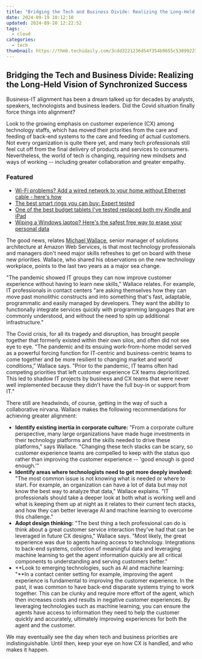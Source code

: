 ```yaml
---
title: "Bridging the Tech and Business Divide: Realizing the Long-Held Vision of Synchronized Success"
date: 2024-09-19 10:12:10
updated: 2024-09-20 12:22:52
tags:
  - cloud
categories:
  - tech
thumbnail: https://thmb.techidaily.com/3cdd3221236d54f354b9655c53899223c63a3525ea895a2e29db68bcb7da9bba.jpg
---
```


## Bridging the Tech and Business Divide: Realizing the Long-Held Vision of Synchronized Success

Business-IT alignment has been a dream talked up for decades by analysts, speakers, technologists and business leaders. Did the Covid situation finally force things into alignment? 

Look to the growing emphasis on customer experience (CX) among technology staffs, which has moved their priorities from the care and feeding of back-end systems to the care and feeding of actual customers. Not every organization is quite there yet, and many tech professionals still feel cut off from the final delivery of products and services to consumers. Nevertheless, the world of tech is changing, requiring new mindsets and ways of working -- including greater collaboration and greater empathy. 

### Featured

* [Wi-Fi problems? Add a wired network to your home without Ethernet cable - here's how](https://www.zdnet.com/article/wi-fi-problems-how-to-add-a-wired-network-to-your-home-without-ethernet-cable/)
* [The best smart rings you can buy: Expert tested](https://www.zdnet.com/article/best-smart-ring/)
* [One of the best budget tablets I've tested replaced both my Kindle and iPad](https://www.zdnet.com/article/one-of-the-best-budget-tablets-ive-tested-replaced-bot-my-kindle-and-ipad/)
* [Wiping a Windows laptop? Here's the safest free way to erase your personal data](https://www.zdnet.com/article/wiping-a-windows-laptop-heres-the-safest-free-way-to-erase-your-personal-data/)

The good news, relates [Michael Wallace](https://www.linkedin.com/in/michael-wallace-441b2410/), senior manager of solutions architecture at Amazon Web Services, is that most technology professionals and managers don't need major skills refreshes to get on board with these new priorities. Wallace, who shared his observations on the new technology workplace, points to the last two years as a major sea change. 

"The pandemic showed IT groups they can now improve customer experience without having to learn new skills," Wallace relates. For example, IT professionals in contact centers "are asking themselves how they can move past monolithic constructs and into something that's fast, adaptable, programmatic and easily managed by developers. They want the ability to functionally integrate services quickly with programming languages that are commonly understood, and without the need to spin up additional infrastructure."

The Covid crisis, for all its tragedy and disruption, has brought people together that formerly existed within their own silos, and often did not see eye to eye. "The pandemic and its ensuing work-from-home model served as a powerful forcing function for IT-centric and business-centric teams to come together and be more resilient to changing market and world conditions," Wallace says. "Prior to the pandemic, IT teams often had competing priorities that left customer experience CX teams deprioritized. This led to shadow IT projects by business and CX teams that were never well implemented because they didn't have the full buy-in or support from IT." 

There still are headwinds, of course, getting in the way of such a collaborative nirvana. Wallace makes the following recommendations for achieving greater alignment: 

* **Identify existing inertia in corporate culture:** "From a corporate culture perspective, many large organizations have made huge investments in their technology platforms and the skills needed to drive these platforms," says Wallace. "Changing these tech stacks can be scary, so customer experience teams are compelled to keep with the status quo rather than improving the customer experience -- 'good enough is good enough.'"
* **Identify areas where technologists need to get more deeply involved:** "The most common issue is not knowing what is needed or where to start. For example, an organization can have a lot of data but may not know the best way to analyze that data," Wallace explains. "IT professionals should take a deeper look at both what is working well and what is keeping them up at night as it relates to their current tech stacks, and how they can better leverage AI and machine learning to overcome this challenge."
* **Adopt design thinking:** "The best thing a tech professional can do is think about a great customer service interaction they've had that can be leveraged in future CX designs," Wallace says. "Most likely, the great experience was due to agents having access to technology. Integrations to back-end systems, collection of meaningful data and leveraging machine learning to get the agent information quickly are all critical components to understanding and serving customers better."
* **Look to emerging technologies, such as AI and machine learning: "**In a contact center setting for example, improving the agent experience is fundamental to improving the customer experience. In the past, it was common to have back-end disparate systems trying to work together. This can be clunky and require more effort of the agent, which then increases costs and results in negative customer experiences. By leveraging technologies such as machine learning, you can ensure the agents have access to information they need to help the customer quickly and accurately, ultimately improving experiences for both the agent and the customer.

We may eventually see the day when tech and business priorities are indistinguishable. Until then, keep your eye on how CX is handled, and who makes it happen.

<ins class="adsbygoogle"
     style="display:block"
     data-ad-format="autorelaxed"
     data-ad-client="ca-pub-7571918770474297"
     data-ad-slot="1223367746"></ins>



<ins class="adsbygoogle"
     style="display:block"
     data-ad-client="ca-pub-7571918770474297"
     data-ad-slot="8358498916"
     data-ad-format="auto"
     data-full-width-responsive="true"></ins>
